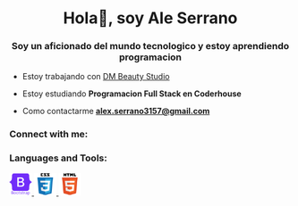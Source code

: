<h1 align="center">Hola👋, soy Ale Serrano</h1>
<h3 align="center">Soy un aficionado del mundo tecnologico y estoy aprendiendo programacion</h3>

- Estoy trabajando con [DM Beauty Studio](https://github.com/alexserrano912/Serrano-coder-5834-DMBeauty.git)

- Estoy estudiando **Programacion Full Stack en Coderhouse**

- Como contactarme **alex.serrano3157@gmail.com**

<h3 align="left">Connect with me:</h3>
<p align="left">
</p>

<h3 align="left">Languages and Tools:</h3>
<p align="left"> <a href="https://getbootstrap.com" target="_blank" rel="noreferrer"> <img src="https://raw.githubusercontent.com/devicons/devicon/master/icons/bootstrap/bootstrap-plain-wordmark.svg" alt="bootstrap" width="40" height="40"/> </a> <a href="https://www.w3schools.com/css/" target="_blank" rel="noreferrer"> <img src="https://raw.githubusercontent.com/devicons/devicon/master/icons/css3/css3-original-wordmark.svg" alt="css3" width="40" height="40"/> </a> <a href="https://www.w3.org/html/" target="_blank" rel="noreferrer"> <img src="https://raw.githubusercontent.com/devicons/devicon/master/icons/html5/html5-original-wordmark.svg" alt="html5" width="40" height="40"/> </a> </p>
 
